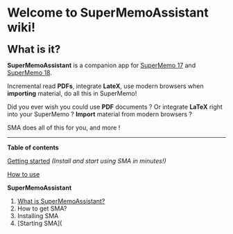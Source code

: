 # Welcome to SuperMemoAssistant wiki!

<font size="5">**What is it?**</font>

**SuperMemoAssistant** is a companion app for [SuperMemo 17](https://super-memo.com/supermemo17.html) and [SuperMemo 18](https://super-memo.com/supermemo18.html).

Incremental read **PDFs**, integrate **LateX**, use modern browsers when **importing** material, do all this in SuperMemo!

Did you ever wish you could use **PDF** documents ? Or integrate **LaTeX** right into your SuperMemo ? **Import** material from modern browsers ? 

SMA does all of this for you, and more !

<hr>

**Table of contents**

[Getting started](https://sma.supermemo.wiki/#/sma) *(Install and start using SMA in minutes!)*

[How to use](https://sma.supermemo.wiki/#/plugins)

**SuperMemoAssistant**

1. [What is SuperMemoAssistant?](https://sma.supermemo.wiki/#/sma?id=how-to-get-sma-)
2. How to get SMA?
3. Installing SMA
4. [Starting SMA](





<!-- Insert a short description of SMA ("why should you care ?" "features"),
- Insert links to websites (github, supermemo.wiki, ...)
- Insert a table of content
- Contributing
- Community (coming soon)
- Contacting us-->

